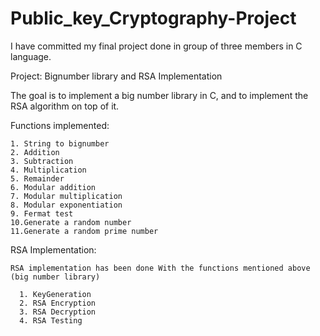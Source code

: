 # Public_key_Cryptography-Project

I have committed my final project done in group of three members in C language.

Project: Bignumber library and RSA Implementation
  
  The goal is to implement a big number library in C, and to implement the RSA
  algorithm on top of it. 
  
  Functions implemented:
  
    1. String to bignumber
    2. Addition
    3. Subtraction
    4. Multiplication
    5. Remainder
    6. Modular addition
    7. Modular multiplication
    8. Modular exponentiation
    9. Fermat test
    10.Generate a random number
    11.Generate a random prime number
    
  RSA Implementation:
  
    RSA implementation has been done With the functions mentioned above (big number library)
    
      1. KeyGeneration
      2. RSA Encryption
      3. RSA Decryption
      4. RSA Testing
